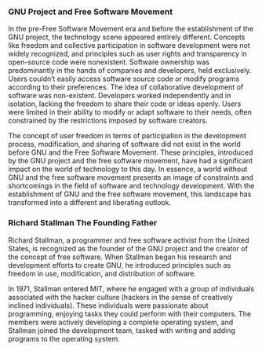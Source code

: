 ### GNU Project and Free Software Movement

In the pre-Free Software Movement era and before the establishment of the GNU project, the technology scene appeared entirely different. Concepts like freedom and collective participation in software development were not widely recognized, and principles such as user rights and transparency in open-source code were nonexistent. Software ownership was predominantly in the hands of companies and developers, held exclusively. Users couldn’t easily access software source code or modify programs according to their preferences. The idea of collaborative development of software was non-existent. Developers worked independently and in isolation, lacking the freedom to share their code or ideas openly. Users were limited in their ability to modify or adapt software to their needs, often constrained by the restrictions imposed by software creators.

The concept of user freedom in terms of participation in the development process, modification, and sharing of software did not exist in the world before GNU and the Free Software Movement. These principles, introduced by the GNU project and the free software movement, have had a significant impact on the world of technology to this day. In essence, a world without GNU and the free software movement presents an image of constraints and shortcomings in the field of software and technology development. With the establishment of GNU and the free software movement, this landscape has transformed into a different and liberating outlook.
### Richard Stallman The Founding Father
Richard Stallman, a programmer and free software activist from the United States, is recognized as the founder of the GNU project and the creator of the concept of free software. When Stallman began his research and development efforts to create GNU, he introduced principles such as freedom in use, modification, and distribution of software.

In 1971, Stallman entered MIT, where he engaged with a group of individuals associated with the hacker culture (hackers in the sense of creatively inclined individuals). These individuals were passionate about programming, enjoying tasks they could perform with their computers. The members were actively developing a complete operating system, and Stallman joined the development team, tasked with writing and adding programs to the operating system.